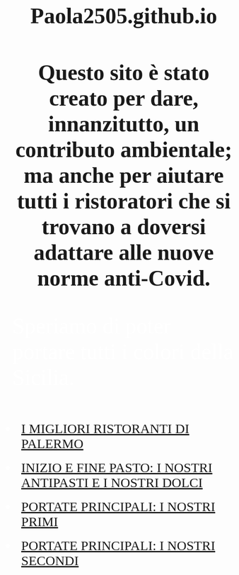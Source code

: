 # Paola2505.github.io
<html lang="en">
    <head>
     <meta name="viewport" content="width=device-width, initial-scale=1, shrink-to-fit=no">
	<meta charset="utf-8">
        <link rel="stylesheet" href="css/bootstrap.min.css">
	<style type="text/css">
		h1 {text-align: center;
			font-size: 50px;
			font-family: freestyle script;}
	ul { font-family:helvetica;
	padding: 10px 10px 10px 10px;
	color: white; }
	li{padding: 10px 10px 10px 10px;
		font-size: 30px;
		font-family: freestyle script;}
	p{font-family: freestyle script;  font-size: 50px; color: white;}
	</style>
	<link rel="stylesheet" href="css/bootstrap.min.css.map">
</head>
   <body>
	<body background="https://acicastelloonline.files.wordpress.com/2017/03/agrumi-siciliani.jpg">   
<h1> Questo sito è stato creato per dare, innanzitutto, un contributo ambientale; ma anche per aiutare tutti i ristoratori che si trovano a doversi adattare alle nuove norme anti-Covid.</h1>
     	<p> Speriamo di poter portare tutti i colori della Sicilia.</p>
      		<ul class="nav">
      			<li class="nav-item">
      				<a class="nav-link" href="https://www.scattidigusto.it/2018/06/15/ristoranti-palermo-10-migliori/"> I MIGLIORI RISTORANTI DI PALERMO </a>
      			</li>
			<li class="nav-item">
      				<a class="nav-link" href="https://sicilianfood3.github.io/">INIZIO E FINE PASTO: I NOSTRI ANTIPASTI E I NOSTRI DOLCI</a>
      			</li>
			<li class="nav-item">
      				<a class="nav-link" href="https://sicilianfood5.github.io/">PORTATE PRINCIPALI: I NOSTRI PRIMI</a>
      			</li>
      			<li class="nav-item">
      				<a class="nav-link" href="https://ignazio-gif.github.io/">PORTATE PRINCIPALI: I NOSTRI SECONDI</a>
      			</li>
      		</ul>
   </body>
</html>
